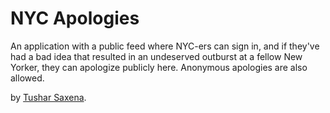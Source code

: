 # NYC Apologies

An application with a public feed where NYC-ers can sign in,
and if they've had a bad idea that resulted in an undeserved
outburst at a fellow New Yorker, they can apologize publicly
here. Anonymous apologies are also allowed.

by [Tushar Saxena](http://www.tushar.io/).